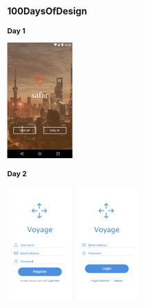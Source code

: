## 100DaysOfDesign
### Day 1
<img src="/Day1/mobile.png" height="30%" width="30%">

### Day 2
<img src="/Day2/signup.png" height="30%" width="30%">
<img src="/Day2/login.png" height="30%" width="30%">
